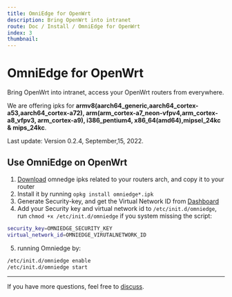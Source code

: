 ```yaml
---
title: OmniEdge for OpenWrt
description: Bring OpenWrt into intranet
route: Doc / Install / OmniEdge for OpenWrt
index: 3
thumbnail: 
---
```


# OmniEdge for OpenWrt

Bring OpenWrt into intranet, access your OpenWrt routers from everywhere.

We are offering ipks for **armv8(aarch64_generic,aarch64_cortex-a53,aarch64_cortex-a72), arm(arm_cortex-a7_neon-vfpv4,arm_cortex-a8_vfpv3, arm_cortex-a9), i386_pentium4, x86_64(amd64),mipsel_24kc & mips_24kc**.

Last update: Version 0.2.4, September,15, 2022.

## Use OmniEdge on OpenWrt

1. [Download](https://github.com/omniedgeio/omniedge/releases/tag/v0.2.4) omnedge ipks related to your routers arch, and copy it to your router
2. Install it by running `opkg install omniedge*.ipk`
3. Generate Security-key, and get the Virtual Network ID from [Dashboard](https://omniedge.io/dashboard)
4. Add your Security key and virtual network id to `/etc/init.d/omniedge`, run `chmod +x /etc/init.d/omniedge` if you system missing the script:

```bash
security_key=OMNIEDGE_SECURITY_KEY
virtual_network_id=OMNIEDGE_VIRUTALNETWORK_ID
```

5. running Omniedge by: 

```bash
/etc/init.d/omniedge enable
/etc/init.d/omniedge start
```



-----

If you have more questions, feel free to [discuss](https://github.com/omniedgeio/omniedge/discussions).